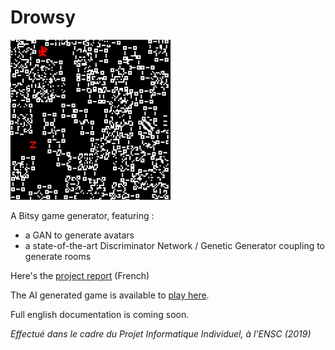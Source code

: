 # Drowsy


<img src="https://raw.githubusercontent.com/Pyrofoux/Drowsy/master/final/titleImage.png" width="256px" height="256px" >


A Bitsy game generator, featuring  : 
 - a GAN to generate avatars
 - a state-of-the-art Discriminator Network / Genetic Generator coupling to generate rooms
 
Here's the [project report](https://github.com/Pyrofoux/Drowsy/raw/master/final/rapport.pdf) (French)

The AI generated game is available to [play here](https://pyrofoux.github.io/Drowsy/).
 
Full english documentation is coming soon.

*Effectué dans le cadre du Projet Informatique Individuel, à l'ENSC (2019)*

